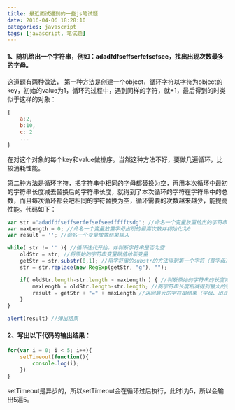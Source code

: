 ```yaml
---
title: 最近面试遇到的一些js笔试题
date: 2016-04-06 18:28:10
categories: javascript
tags: [javascript, 笔试题]
---
```

#### 1、随机给出一个字符串，例如：adadfdfseffserfefsefsee，找出出现次数最多的字母。
这道题有两种做法，
第一种方法是创建一个object，循环字符以字符为object的key，初始的value为1，循环的过程中，遇到同样的字符，就+1，最后得到的时类似于这样的对象：
```js
{
    a:2,
    b:10,
    c: 2
    ...
}
```
在对这个对象的每个key和value做排序。当然这种方法不好，要做几遍循环，比较消耗性能。  

第二种方法是循环字符，把字符串中相同的字母都替换为空，再用本次循环中最初的字符串长度减去替换后的字符串长度，就得到了本次循环的字符在字符串中的总数，而且每次循环都会吧相同的字符替换为空，循环需要的次数越来越少，能提高性能。代码如下：
```js
var str ="adadfdfseffserfefsefseeffffftsdg"; //命名一个变量放置给出的字符串
var maxLength = 0; //命名一个变量放置字母出现的最高次数并初始化为0
var result = ''; //命名一个变量放置结果输入  

while( str != '' ){ //循环迭代开始，并判断字符串是否为空
    oldStr = str; //将原始的字符串变量赋值给新变量
    getStr = str.substr(0,1); //用字符串的substr的方法得到第一个字符（首字母）
    str = str.replace(new RegExp(getStr, "g"), "");

    if( oldStr.length-str.length > maxLength ) { //判断原始的字符串的长度减去替代后字符串长度是否大于之前出现的最大的字符串长度
        maxLength = oldStr.length-str.length; //两字符串长度相减得到最大的字符串长度
        result = getStr + "=" + maxLength //返回最大的字符串结果（字母、出现次数）
    }
}  

alert(result) //弹出结果 
```
#### 2、写出以下代码的输出结果：
```js
for(var i = 0; i < 5; i++){
    setTimeout(function(){
        console.log(i);
    })
}
```
setTimeout是异步的，所以setTimeout会在循环过后执行，此时i为5，所以会输出5遍5。

